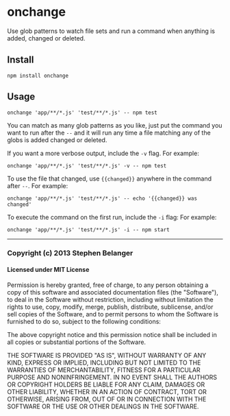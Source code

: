 # onchange

Use glob patterns to watch file sets and run a command when anything is added, changed or deleted.

## Install

    npm install onchange

## Usage

    onchange 'app/**/*.js' 'test/**/*.js' -- npm test

You can match as many glob patterns as you like, just put the command you want to run after the `--` and it will run any time a file matching any of the globs is added changed or deleted.

If you want a more verbose output, include the `-v` flag. For example:

	onchange 'app/**/*.js' 'test/**/*.js' -v -- npm test

To use the file that changed, use `{{changed}}` anywhere in the command after `--`. For example:

	onchange 'app/**/*.js' 'test/**/*.js' -- echo '{{changed}} was changed'

To execute the command on the first run, include the `-i` flag: For example:

	onchange 'app/**/*.js' 'test/**/*.js' -i -- npm start

---

### Copyright (c) 2013 Stephen Belanger
#### Licensed under MIT License

Permission is hereby granted, free of charge, to any person obtaining a copy of this software and associated documentation files (the "Software"), to deal in the Software without restriction, including without limitation the rights to use, copy, modify, merge, publish, distribute, sublicense, and/or sell copies of the Software, and to permit persons to whom the Software is furnished to do so, subject to the following conditions:

The above copyright notice and this permission notice shall be included in all copies or substantial portions of the Software.

THE SOFTWARE IS PROVIDED "AS IS", WITHOUT WARRANTY OF ANY KIND, EXPRESS OR IMPLIED, INCLUDING BUT NOT LIMITED TO THE WARRANTIES OF MERCHANTABILITY, FITNESS FOR A PARTICULAR PURPOSE AND NONINFRINGEMENT. IN NO EVENT SHALL THE AUTHORS OR COPYRIGHT HOLDERS BE LIABLE FOR ANY CLAIM, DAMAGES OR OTHER LIABILITY, WHETHER IN AN ACTION OF CONTRACT, TORT OR OTHERWISE, ARISING FROM, OUT OF OR IN CONNECTION WITH THE SOFTWARE OR THE USE OR OTHER DEALINGS IN THE SOFTWARE.
